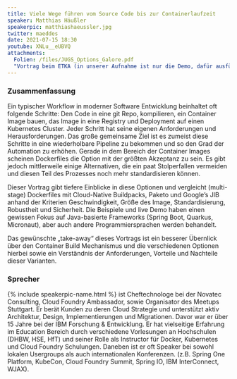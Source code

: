 ```yaml
---
title: Viele Wege führen vom Source Code bis zur Containerlaufzeit
speaker: Matthias Häußler
speakerpic: matthiashaeussler.jpg
twitter: maeddes
date: 2021-07-15 18:30
youtube: XNLu__eUBVQ
attachments:
  Folien: /files/JUGS_Options_Galore.pdf
  "Vortrag beim ETKA (in unserer Aufnahme ist nur die Demo, dafür ausführlicher)": https://www.youtube.com/watch?v=ga8iqQ25lUY
---
```


### Zusammenfassung

Ein typischer Workflow in moderner Software Entwicklung beinhaltet oft folgende Schritte: Den Code in eine git Repo, kompilieren, ein Container Image bauen, das Image in eine Registry und Deployment auf einen Kubernetes Cluster. Jeder Schritt hat seine eigenen Anforderungen und Herausforderungen. Das große gemeinsame Ziel ist es zumeist diese Schritte in eine wiederholbare Pipeline zu bekommen und so den Grad der Automation zu erhöhen. Gerade in dem Bereich der Container Images scheinen Dockerfiles die Option mit der größten Akzeptanz zu sein. Es gibt jedoch mittlerweile einige Alternativen, die ein paat Stolperfallen vermeiden und diesen Teil des Prozesses noch mehr standardisieren können.

Dieser Vortrag gibt tiefere Einblicke in diese Optionen und vergleicht (multi-stage) Dockerfiles mit Cloud-Native Buildpacks, Paketo und Google’s JIB anhand der Kriterien Geschwindigkeit, Größe des Image, Standardisierung, Robustheit und Sicherheit. Die Beispiele und live Demo haben einen gewissen Fokus auf Java-basierte Frameworks (Spring Boot, Quarkus, Micronaut), aber auch andere Programmiersprachen werden behandelt.

Das gewünschte „take-away“ dieses Vortrags ist ein besserer Übernlick über den Container Build Mechanismus und die verschiedenen Optionen hierbei sowie ein Verständnis der Anforderungen, Vorteile und Nachteile dieser Varianten.

### Sprecher

{% include speakerpic-name.html %} ist Cheftechnologe bei der Novatec Consulting, Cloud Foundry Ambassador, sowie Organisator des Meetups Stuttgart. Er berät Kunden zu deren Cloud Strategie und unterstützt aktiv Architektur, Design, Implementierungen und Migrationen. Davor war er über 15 Jahre bei der IBM Forschung & Entwicklung. Er hat vielseitige Erfahrung im Education Bereich durch verschiedene Vorlesungen an Hochschulen (DHBW, HSE, HfT) und seiner Rolle als Instructor für Docker, Kubernetes und Cloud Foundry Schulungen. Daneben ist er oft Speaker bei sowohl lokalen Usergroups als auch internationalen Konferenzen. (z.B. Spring One Platform, KubeCon, Cloud Foundry Summit, Spring IO, IBM InterConnect, WJAX).
